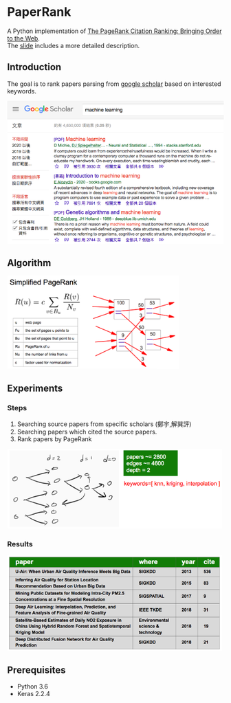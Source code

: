 # PaperRank

A Python implementation of [The PageRank Citation Ranking: Bringing Order to the Web](http://ilpubs.stanford.edu:8090/422/). <br>
The [slide](https://docs.google.com/presentation/d/1KA98sy54Mz67SAL8lxCBbb4DPzD6TIVd-zIF4QeaGrg/edit?usp=sharing) includes a more detailed description.


## Introduction
The goal is to rank papers parsing from [google scholar](https://scholar.google.com/) based on interested keywords.

<img src="imgs/scholar" width="600">


## Algorithm
<img src="imgs/method" width="400">

## Experiments
### Steps
1) Searching source papers from specific scholars (鄭宇,解巽評)
2) Searching papers which cited the source papers.
3) Rank papers by PageRank
<img src="imgs/steps" width="500">

### Results 
<img src="imgs/result" width="500">


## Prerequisites
- Python 3.6
- Keras 2.2.4
